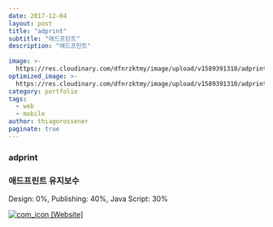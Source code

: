 ```yaml
---
date: 2017-12-04
layout: post
title: "adprint"
subtitle: "애드프린트"
description: "애드프린트"
  
image: >-
  https://res.cloudinary.com/dfnrzktmy/image/upload/v1589391318/adprint-768x4020_runfsc.png
optimized_image: >-
  https://res.cloudinary.com/dfnrzktmy/image/upload/v1589391310/adprint_sum-400x260_gp99t6.png
category: portfolio
tags:
  - web
  - mobile
author: thiagorossener
paginate: true
---
```

### adprint

### 애드프린트 유지보수

Design: 0%, Publishing: 40%, Java Script: 30%

<a href="https://www.adprint.jp/" target="_blank">
<img src="https://res.cloudinary.com/dfnrzktmy/image/upload/v1586177444/com_icon-150x129_r9kppl.png" alt="com_icon" class="site_icon">
[Website]
</a>